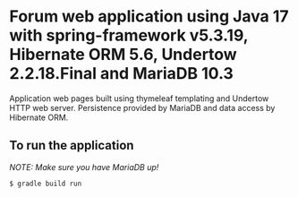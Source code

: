 # Forum web application using Java 17 with spring-framework v5.3.19, Hibernate ORM 5.6, Undertow 2.2.18.Final and MariaDB 10.3

Application web pages built using thymeleaf templating and Undertow HTTP web server. Persistence provided by MariaDB and data access by Hibernate ORM.

## To run the application

*NOTE: Make sure you have MariaDB up!*

```
$ gradle build run
```